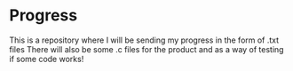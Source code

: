 # Progress
This is a repository where I will be sending my progress in the form of .txt files
There will also be some .c files for the product and as a way of testing if some code works!
